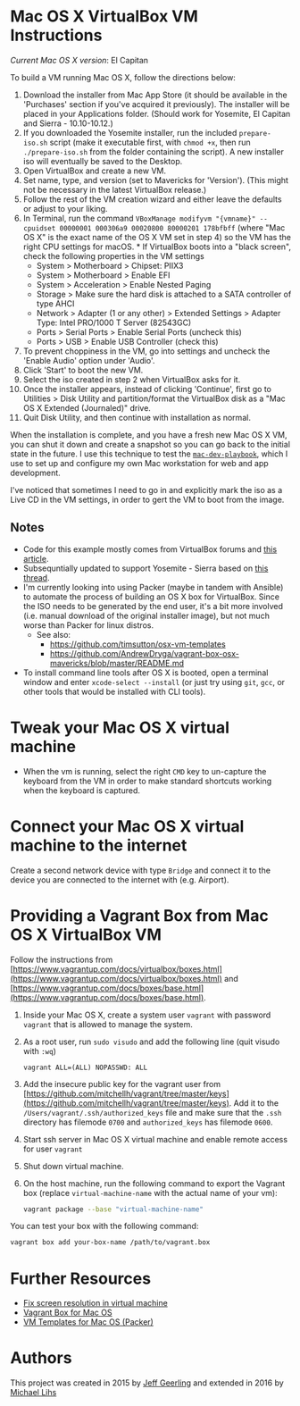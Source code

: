 # Mac OS X VirtualBox VM Instructions

*Current Mac OS X version*: El Capitan

To build a VM running Mac OS X, follow the directions below:

  1. Download the installer from Mac App Store (it should be available in the 'Purchases' section if you've acquired it previously). The installer will be placed in your Applications folder.  (Should work for Yosemite, El Capitan and Sierra - 10.10-10.12.)
  2. If you downloaded the Yosemite installer, run the included `prepare-iso.sh` script (make it executable first, with `chmod +x`, then run `./prepare-iso.sh` from the folder containing the script).  A new installer iso will eventually be saved to the Desktop. 
  3. Open VirtualBox and create a new VM.
  4. Set name, type, and version (set to Mavericks for 'Version').  (This might not be necessary in the latest VirtualBox release.)
  5. Follow the rest of the VM creation wizard and either leave the defaults or adjust to your liking.
  6. In Terminal, run the command `VBoxManage modifyvm "{vmname}" --cpuidset 00000001 000306a9 00020800 80000201 178bfbff` (where "Mac OS X" is the exact name of the OS X VM set in step 4) so the VM has the right CPU settings for macOS.
    * If VirtualBox boots into a "black screen", check the following properties in the VM settings
      * System > Motherboard > Chipset: PIIX3
      * System > Motherboard > Enable EFI
      * System > Acceleration > Enable Nested Paging
      * Storage > Make sure the hard disk is attached to a SATA controller of type AHCI
      * Network > Adapter (1 or any other) > Extended Settings > Adapter Type: Intel PRO/1000 T Server (82543GC)
      * Ports > Serial Ports > Enable Serial Ports (uncheck this)
      * Ports > USB > Enable USB Controller (check this)
  7. To prevent choppiness in the VM, go into settings and uncheck the 'Enable Audio' option under 'Audio'.
  8. Click 'Start' to boot the new VM.
  9. Select the iso created in step 2 when VirtualBox asks for it.
  10. Once the installer appears, instead of clicking 'Continue', first go to Utilities > Disk Utility and partition/format the VirtualBox disk as a "Mac OS X Extended (Journaled)" drive.
  11. Quit Disk Utility, and then continue with installation as normal.

When the installation is complete, and you have a fresh new Mac OS X VM, you can shut it down and create a snapshot so you can go back to the initial state in the future. I use this technique to test the [`mac-dev-playbook`](https://github.com/geerlingguy/mac-dev-playbook), which I use to set up and configure my own Mac workstation for web and app development.

I've noticed that sometimes I need to go in and explicitly mark the iso as a Live CD in the VM settings, in order to gert the VM to boot from the image.

## Notes

  - Code for this example mostly comes from VirtualBox forums and [this article](http://sqar.blogspot.de/2014/10/installing-yosemite-in-virtualbox.html).
  - Subsequntially updated to support Yosemite - Sierra based on [this thread](https://forums.virtualbox.org/viewtopic.php?f=22&t=77068&p=358865&hilit=elCapitan+iso#p358865).
  - I'm currently looking into using Packer (maybe in tandem with Ansible) to automate the process of building an OS X box for VirtualBox. Since the ISO needs to be generated by the end user, it's a bit more involved (i.e. manual download of the original installer image), but not much worse than Packer for linux distros.
    - See also:
      - https://github.com/timsutton/osx-vm-templates
      - https://github.com/AndrewDryga/vagrant-box-osx-mavericks/blob/master/README.md
  - To install command line tools after OS X is booted, open a terminal window and enter `xcode-select --install` (or just try using `git`, `gcc`, or other tools that would be installed with CLI tools).


# Tweak your Mac OS X virtual machine

* When the vm is running, select the right `CMD` key to un-capture the keyboard from the VM in order to  make standard shortcuts working when the keyboard is captured.


# Connect your Mac OS X virtual machine to the internet

Create a second network device with type `Bridge` and connect it to the device you are connected to the internet with (e.g. Airport).


# Providing a Vagrant Box from Mac OS X VirtualBox VM

Follow the instructions from [https://www.vagrantup.com/docs/virtualbox/boxes.html](https://www.vagrantup.com/docs/virtualbox/boxes.html) and [https://www.vagrantup.com/docs/boxes/base.html](https://www.vagrantup.com/docs/boxes/base.html).

1. Inside your Mac OS X, create a system user `vagrant` with password `vagrant` that is allowed to manage the system.
1. As a root user, run `sudo visudo` and add the following line (quit visudo with `:wq`)

    ```
    vagrant ALL=(ALL) NOPASSWD: ALL
    ```

1. Add the insecure public key for the vagrant user from [https://github.com/mitchellh/vagrant/tree/master/keys](https://github.com/mitchellh/vagrant/tree/master/keys). Add it to the `/Users/vagrant/.ssh/authorized_keys` file and make sure that the `.ssh` directory has filemode `0700` and `authorized_keys` has filemode `0600`.
1. Start ssh server in Mac OS X virtual machine and enable remote access for user `vagrant`
1. Shut down virtual machine.
1. On the host machine, run the following command to export the Vagrant box (replace `virtual-machine-name` with the actual name of your vm):

   ``` sh
   vagrant package --base "virtual-machine-name"
   ```

You can test your box with the following command:

``` sh
vagrant box add your-box-name /path/to/vagrant.box
```


# Further Resources

* [Fix screen resolution in virtual machine](http://www.wikigain.com/fix-macos-sierra-screen-resolution-virtualbox/)
* [Vagrant Box for Mac OS](https://github.com/AndrewDryga/vagrant-box-osx)
* [VM Templates for Mac OS (Packer)](https://github.com/timsutton/osx-vm-templates)


# Authors

This project was created in 2015 by [Jeff Geerling](http://jeffgeerling.com/) and extended in 2016 by [Michael Lihs](http://lihsmi.ch)
